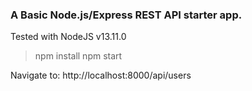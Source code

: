 ### A Basic Node.js/Express REST API starter app.

Tested with NodeJS v13.11.0

> npm install
> npm start

Navigate to: http://localhost:8000/api/users
